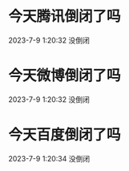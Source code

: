 # 今天腾讯倒闭了吗

2023-7-9 1:20:32 没倒闭

# 今天微博倒闭了吗

2023-7-9 1:20:32 没倒闭

# 今天百度倒闭了吗

2023-7-9 1:20:34 没倒闭

